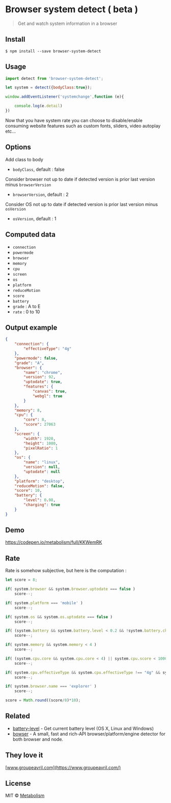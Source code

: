 # Browser system detect ( beta )

> Get and watch system information in a browser


## Install

```
$ npm install --save browser-system-detect
```


## Usage

```js
import detect from 'browser-system-detect';

let system = detect({bodyClass:true});

window.addEventListener('systemchange',function (e){

    console.log(e.detail)
})
```

Now that you have system rate you can choose to disable/enable consuming website features such as custom fonts, sliders, video autoplay etc...


## Options

Add class to body
- `bodyClass`, default : false

Consider browser not up to date if detected version is prior last version minus `browserVersion`
- `browserVersion`, default : 2

Consider OS not up to date if detected version is prior last version minus `osVersion`
- `osVersion`, default : 1


## Computed data

- `connection`
- `powermode`
- `browser`
- `memory`
- `cpu`
- `screen`
- `os`
- `platform`
- `reduceMotion`
- `score`
- `battery`
- `grade` : A to E
- `rate` : 0 to 10


## Output example

```json
{
    "connection": {
        "effectiveType": "4g"
    },
    "powermode": false,
    "grade": "A",
    "browser": {
        "name": "chrome",
        "version": 92,
        "uptodate": true,
        "features": {
            "canvas": true,
            "webgl": true
        }
    },
    "memory": 8,
    "cpu": {
        "core": 8,
        "score": 27063
    },
    "screen": {
        "width": 1920,
        "height": 1080,
        "pixelRatio": 1
    },
    "os": {
        "name": "linux",
        "version": null,
        "uptodate": null
    },
    "platform": "desktop",
    "reduceMotion": false,
    "score": 10,
    "battery": {
        "level": 0.98,
        "charging": true
    }
}
```


## Demo

https://codepen.io/metabolism/full/KKWemRK


## Rate

Rate is somehow subjective, but here is the computation :

```js
let score = 8;

if( system.browser && system.browser.uptodate === false )
    score--;

if( system.platform === 'mobile' )
    score--;

if( system.os && system.os.uptodate === false )
    score--;

if( (system.battery && system.battery.level < 0.2 && !system.battery.charging) || system.powermode )
    score--;

if( system.memory && system.memory < 4 )
    score--;

if( (system.cpu.core && system.cpu.core < 4) || system.cpu.score < 10000 )
    score--;

if( system.cpu.effectiveType && system.cpu.effectiveType !== "4g" && system.cpu.effectiveType !== "wifi" )
    score--;

if( system.browser.name === 'explorer' )
    score--;

score = Math.round((score/8)*10);
```


## Related

* [battery-level](https://github.com/gillstrom/battery-level) - Get current battery level (OS X, Linux and Windows)
* [bowser](https://github.com/lancedikson/bowser) - A small, fast and rich-API browser/platform/engine detector for both browser and node.


## They love it

[www.groupeavril.com](https://www.groupeavril.com/)


## License

MIT © [Metabolism](http://github.com/wearemetabolism)
